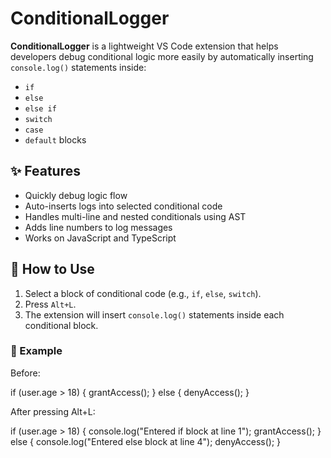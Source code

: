 # ConditionalLogger

**ConditionalLogger** is a lightweight VS Code extension that helps developers debug conditional logic more easily by automatically inserting `console.log()` statements inside:

- `if`
- `else`
- `else if`
- `switch`
- `case`
- `default` blocks

## ✨ Features

- Quickly debug logic flow
- Auto-inserts logs into selected conditional code
- Handles multi-line and nested conditionals using AST
- Adds line numbers to log messages
- Works on JavaScript and TypeScript

## 🧠 How to Use

1. Select a block of conditional code (e.g., `if`, `else`, `switch`).
2. Press `Alt+L`.
3. The extension will insert `console.log()` statements inside each conditional block.

### 🔧 Example

Before:

if (user.age > 18) {
  grantAccess();
} else {
  denyAccess();
}

After pressing Alt+L:

if (user.age > 18) {
  console.log("Entered if block at line 1");
  grantAccess();
} else {
  console.log("Entered else block at line 4");
  denyAccess();
}
